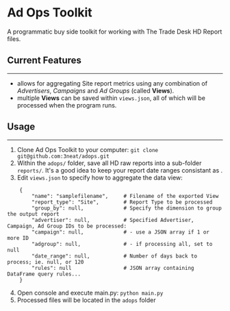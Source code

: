 # Ad Ops Toolkit
A programmatic buy side toolkit for working with The Trade Desk HD Report files. 

## Current Features
------
* allows for aggregating Site report metrics using any combination of *Advertisers*, *Campaigns* and *Ad Groups* (called **Views**). 
* multiple **Views** can be saved within `views.json`, all of which will be processed when the program runs.

## Usage
------
1. Clone Ad Ops Toolkit to your computer: `git clone git@github.com:3neat/adops.git`
2. Within the `adops/` folder, save all HD raw reports into a sub-folder `reports/`. It's a good idea to keep your report date ranges consistant as .
3. Edit `views.json` to specify how to aggregate the data view:
```
    {
        "name": "samplefilename",     # Filename of the exported View
        "report_type": "Site",        # Report Type to be processed
        "group_by": null,             # Specify the dimension to group the output report
        "advertiser": null,           # Specified Advertiser, Campaign, Ad Group IDs to be processed: 
        "campaign": null,             # - use a JSON array if 1 or more ID
        "adgroup": null,              # - if processing all, set to null
        "date_range": null,           # Number of days back to process; ie. null, or 120
        "rules": null                 # JSON array containing DataFrame query rules...
    }
```
4. Open console and execute main.py: `python main.py`
5. Processed files will be located in the `adops` folder
